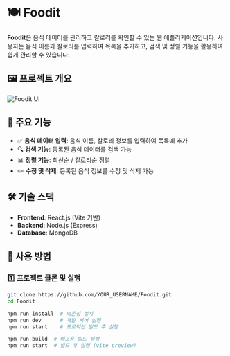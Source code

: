 # 🍽️ Foodit  

**Foodit**은 음식 데이터를 관리하고 칼로리를 확인할 수 있는 웹 애플리케이션입니다. 사용자는 음식 이름과 칼로리를 입력하여 목록을 추가하고, 검색 및 정렬 기능을 활용하여 쉽게 관리할 수 있습니다.  

## 🖼️ 프로젝트 개요  
![Foodit UI](![image](https://github.com/user-attachments/assets/3fbd7de4-4780-4e3a-887b-06e28f0dba0b)
)  

## 🚀 주요 기능  
- ✅ **음식 데이터 입력**: 음식 이름, 칼로리 정보를 입력하여 목록에 추가  
- 🔍 **검색 기능**: 등록된 음식 데이터를 검색 가능  
- 📊 **정렬 기능**: 최신순 / 칼로리순 정렬  
- ✏️ **수정 및 삭제**: 등록된 음식 정보를 수정 및 삭제 가능  

## 🛠️ 기술 스택  
- **Frontend**: React.js (Vite 기반)  
- **Backend**: Node.js (Express)  
- **Database**: MongoDB  

## 📌 사용 방법  

### 1️⃣ 프로젝트 클론 및 실행  
```bash
git clone https://github.com/YOUR_USERNAME/Foodit.git
cd Foodit

npm run install  # 의존성 설치
npm run dev      # 개발 서버 실행
npm run start    # 프로덕션 빌드 후 실행

npm run build  # 배포용 빌드 생성
npm run start  # 빌드 후 실행 (vite preview)
